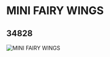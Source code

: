 # MINI FAIRY WINGS
## 34828
![MINI FAIRY WINGS](https://lc-www-live-s.legocdn.com/media/bricks/5/2/6214243.jpg)